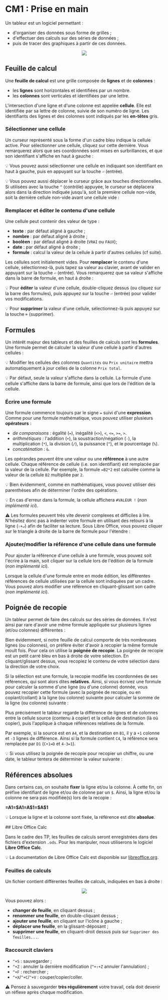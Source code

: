 <!DOCTYPE html>
<html>
    <head>
        <title>CM (BDR1)</title>
        <link rel="stylesheet" href="./index.css">
        <script type="module" src="./index.js" defer></script>
    </head>
    <body>
        <style>
        </style>
        <header></header>
        <main>

# CM1 : Prise en main

Un tableur est un logiciel permettant :
- d'organiser des données sous forme de grilles ;
- d'effectuer des calculs sur des séries de données ;
- puis de tracer des graphiques à partir de ces données.

<center>
    <img src="../../../../assets/tableur/img/intro.png"/>
</center>

## Feuille de calcul

Une **feuille de calcul** est une grille composée de **lignes** et de **colonnes** :
- les **lignes** sont horizontales et identifiées par un nombre.
- les **colonnes** sont verticales et identifiées par une lettre.

L'intersection d'une ligne et d'une colonne est appelée **cellule**. Elle est identifiée par sa lettre de colonne, suivie de son numéro de ligne. Les identifiants des lignes et des colonnes sont indiqués par les **en-têtes** gris. 

### Sélectionner une cellule

Un curseur représenté sous la forme d'un cadre bleu indique la cellule active. Pour sélectionner une cellule, cliquez sur cette dernière. Vous remarquerez alors que ses coordonnées sont mises en surbrillances, et que son identifiant s'affiche en haut à gauche :

<center>
    <calc-sheet cols=3 rows=4></calc-sheet>
</center>

💡 Vous pouvez aussi sélectionner une cellule en indiquant son identifiant en haut à gauche, puis en appuyant sur la touche `⏎` (entrée).

💡 Vous pouvez aussi déplacer le curseur grâce aux touches directionnelles. Si utilisées avec la touche `^` (contrôle) appuyée, le curseur se déplacera alors dans la direction indiquée jusqu'à, soit la première cellule non-vide, soit la dernière cellule non-vide avant une cellule vide :

<center>
    <calc-sheet id='sheet_cursor' cols=8 rows=4></calc-sheet>
</center>

### Remplacer et éditer le contenu d'une cellule

Une cellule peut contenir des valeur de type :
- **texte** : par défaut aligné à gauche ;
- **nombre** : par défaut aligné à droite ;
- **booléen** : par défaut aligné à droite (`VRAI` ou `FAUX`);
- **date** : par défaut aligné à droite ;
- **formule** : calcul la valeur de la cellule à partir d'autres cellules (cf suite).

Les cellules sont initialement vides. Pour **remplacer** le contenu d'une cellule, sélectionnez-là, puis tapez sa valeur au clavier, avant de valider en appuyant sur la touche `⏎` (entrée). Vous remarquerez que sa valeur s'affiche dans la barre de formule, en haut à droite :

<center>
    <calc-sheet id="sheet_types" cols=5 rows=4></calc-sheet>
</center>

💡 Pour **éditer** la valeur d'une cellule, double-cliquez dessus (ou cliquez sur la barre des formules), puis appuyez sur la touche `⏎` (entrée) pour valider vos modifications.

💡 Pour **supprimer** la valeur d'une cellule, sélectionnez-là puis appuyez sur la touche `⌦` (supprimer).

## Formules

Un intérêt majeur des tableurs et des feuilles de calculs sont les **formules**. Une formule permet de calculer la valeur d'une cellule à partir d'autres cellules :

<center>
    <calc-sheet id="sheet_formula" cols=3 rows=4></calc-sheet>
</center>

💡 Modifier les cellules des colonnes `Quantités` ou `Prix unitaire` mettra automatiquement à jour celles de la colonne `Prix total`.

💡 Par défaut, seule la valeur s'affiche dans la cellule. La formule d'une cellule s'affiche dans la barre de formule, ainsi que lors de l'édition de la cellule.

### Écrire une formule

Une formule commence toujours par le signe `=` suivi d'une **expression**. Comme pour une formule mathématique, vous pouvez utiliser plusieurs **opérateurs** :
- *de comparaisons* : égalité (`=`), inégalité (`<>`), `<`, `<=`, `>=`, `>`.
- *arithmétiques :* l'addition (`+`), la soustraction/négation (`-`), la multiplication (`*`), la division (`/`), la puissance (`^`), et le pourcentage (`%`).
- *concaténation :* `&`.

Les opérandes peuvent être une valeur ou une **référence** à une autre cellule. Chaque référence de cellule (i.e. son identifiant) est remplacée par la valeur de la cellule. Par exemple, la formule `=B2*2` est calculée comme la valeur de la cellule `B2` multipliée par `2`.

💡 Bien évidemment, comme en mathématiques, vous pouvez utiliser des parenthèses afin de déterminer l'ordre des opérations.

💡 En cas d'erreur dans la formule, la cellule affichera `#VALEUR !` (*non implémenté ici*).

⚠ Les formules peuvent très vite devenir complexes et difficiles à lire. N'hésitez donc pas à indenter votre formule en utilisant des retours à la ligne (`⇧+↵`) afin de faciliter sa lecture. Sous Libre Office, vous pouvez cliquer sur le triangle à droite de la barre de formule pour l'étendre :

<center>
    <calc-sheet id="sheet_complex_formula" cols=3 rows=4></calc-sheet>
</center>

### Ajouter/modifier la référence d'une cellule dans une formule

Pour ajouter la référence d'une cellule à une formule, vous pouvez soit l'écrire à la main, soit cliquer sur la cellule lors de l'édition de la formule (*non implémenté ici*).

Lorsque la cellule d'une formule entre en mode édition, les différentes références de cellule utilisées par la cellule sont indiquées par un cadre. Vous pouvez alors modifier une référence en cliquant-glissant son cadre (*non implémenté ici*).

## Poignée de recopie

Un tableur permet de faire des calculs sur des séries de données. Il n'est ainsi par rare d'avoir une même formule appliquée sur plusieurs lignes (et/ou colonnes) différentes :

<center>
    <calc-sheet id="sheet_recopie_motivation" cols=4 rows=4></calc-sheet>
</center>

Bien évidemment, si notre feuille de calcul comporte de très nombreuses lignes (ou colonnes), on préfère éviter d'avoir à recopier la même formule moult fois. Pour cela on utilise la **poignée de recopie**. La poignée de recopie est un petit carré bleu en bas à droite de votre sélection. En cliquant/glissant dessus, vous recopiez le contenu de votre sélection dans la direction de votre choix.

Si la sélection est une formule, la recopie modifie les coordonnées de ses références, qui sont alors dites **relatives**. Ainsi, si vous écrivez une formule pour calculer la somme d'une ligne (ou d'une colonne) donnée, vous pouvez recopier cette formule (avec la poignée de recopie, ou en copiant/collant) à la ligne (ou colonne) suivante pour calculer la somme de la ligne (ou colonne) suivante :

<center>
    <calc-sheet id="sheet_recopie_motivation_empty" cols=4 rows=4></calc-sheet>
</center>

Plus précisément le tableur regarde la différence de lignes et de colonnes entre la cellule source (contenu à copier) et la cellule de destination (là où copier), puis l'applique à chaque références relatives de la formule.

Par exemple, si la source est en `A4`, et la destination en `B1`, il y a `+1` colonne et `-3` lignes de différence. Ainsi si la formule contient `C4`, la référence sera remplacée par `D1` (`C+1=D` et `4-3=1`).

💡 Si vous utilisez la poignée de recopie pour recopier un chiffre, ou une date, le tableur tentera de déterminer la valeur suivante :

<center>
    <calc-sheet id="sheet_recopie_incr" cols=4 rows=2></calc-sheet>
</center>

## Références absolues

Dans certains cas, on souhaite **fixer** la ligne et/ou la colonne. À cette fin, on préfixe identifiant de ligne et/ou de colonne par un `$`. Ainsi, la ligne et/ou la colonne ne sera pas modifiée(s) lors de la recopie :

<div style='display: flex'>
    <div style="text-align:center">
        <strong>=A1</strong>
        <calc-sheet id="sheet____formula" cols=4 rows=4></calc-sheet>
    </div>
    <div style="text-align:center">
        <strong>=$A1</strong>
    <calc-sheet id="sheet_x__formula" cols=4 rows=4></calc-sheet>
    </div>
    <div style="text-align:center">
        <strong>=A$1</strong>
    <calc-sheet id="sheet__x_formula" cols=4 rows=4></calc-sheet>
    </div>
    <div style="text-align:center">
        <strong>=$A$1</strong>
    <calc-sheet id="sheet_xx_formula" cols=4 rows=4></calc-sheet>
    </div>
</div>

💡 Lorsque la ligne et la colonne sont fixée, la référence est dite **absolue**.

## Libre Office Calc

Dans le cadre des TP, les feuilles de calculs seront enregistrées dans des fichiers d'extension `.ods`. Pour les manipuler, nous utiliserons le logiciel **Libre Office Calc**.

💡 La documentation de Libre Office Calc est disponible sur [libreoffice.org](https://help.libreoffice.org/latest/fr/text/swriter/main0000.html).

### Feuilles de calculs

Un fichier contient différentes feuilles de calculs, indiquées en bas à droite :

<center>
    <img src="../../../../assets/tableur/img/feuilles.png" />
</center>

 Vous pouvez alors :
- **changer de feuille**, en cliquant dessus ;
- **renommer une feuille**, en double-cliquant dessus ;
- **ajouter une feuille**, en cliquant sur l'icône à gauche ;
- **déplacer une feuille**, en la glissant-déposant ;
- **supprimer une feuille**, en cliquant-droit dessus puis sur `Supprimer des feuilles...`.

### Raccourcit claviers


- `^+S` : sauvegarder ;
- `^+Z` : annuler la dernière modification (`^+⇧+Z` annuler l'annulation) ;
- `^+F` : rechercher ;
- `^+X`/`^+C`/`^+V` : couper/copier/coller.

⚠ Pensez à sauvegarder **très régulièrement** votre travail, cela doit devenir un réflexe après chaque modification.

</main>
    </body>
</html>